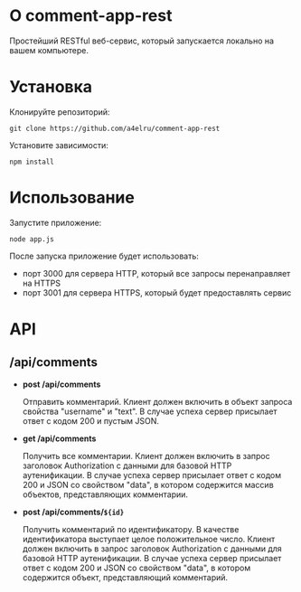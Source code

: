 # О comment-app-rest

Простейший RESTful веб-сервис, который запускается локально на вашем компьютере.

# Установка

Клонируйте репозиторий:
```
git clone https://github.com/a4elru/comment-app-rest
```
Установите зависимости:
```
npm install
```

# Использование

Запустите приложение:
```
node app.js
```
После запуска приложение будет использовать:
- порт 3000 для сервера HTTP, который все запросы перенаправляет на HTTPS
- порт 3001 для сервера HTTPS, который будет предоставлять сервис

# API

## /api/comments

- **post /api/comments**

  Отправить комментарий.
  Клиент должен включить в объект запроса свойства "username" и "text".
  В случае успеха сервер присылает ответ с кодом 200 и пустым JSON.

- **get /api/comments**

  Получить все комментарии.
  Клиент должен включить в запрос заголовок Authorization с данными для базовой HTTP аутенификации.
  В случае успеха сервер присылает ответ с кодом 200 и JSON со свойством "data", в котором содержится массив объектов, представляющих комментарии.

- **post /api/comments/`${id}`**

  Получить комментарий по идентификатору.
  В качестве идентификатора выступает целое положительное число.
  Клиент должен включить в запрос заголовок Authorization с данными для базовой HTTP аутенификации.
  В случае успеха сервер присылает ответ с кодом 200 и JSON со свойством "data", в котором содержится объект, представляющий комментарий.